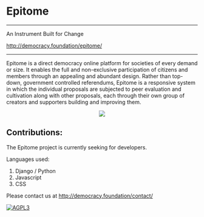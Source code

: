 # Epitome 
-----------------------------------
An Instrument Built for Change

http://democracy.foundation/epitome/

-----------------------------------

Epitome is a direct democracy online platform for societies of every demand or size. It enables the full and non-exclusive participation of citizens and members through an appealing and abundant design. Rather than top-down, government controlled referendums, Epitome is a responsive system in which the individual proposals are subjected to peer evaluation and cultivation along with other proposals, each through their own group of creators and supporters building and improving them.

<p align="center">
  <img src="http://i.imgur.com/HUnDaCh.gif">
</p>

Contributions:
-----------------------------------
The Epitome project is currently seeking for developers.

Languages used:

1. Django / Python
2. Javascript
3. CSS

Please contact us at http://democracy.foundation/contact/

[![AGPL3](https://www.bareos.org/files/misc/agplv3_white_120x50.png)](https://www.gnu.org/licenses/agpl-3.0.html)
